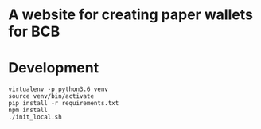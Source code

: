 # A website for creating paper wallets for BCB

# Development

```
virtualenv -p python3.6 venv
source venv/bin/activate
pip install -r requirements.txt
npm install
./init_local.sh
```